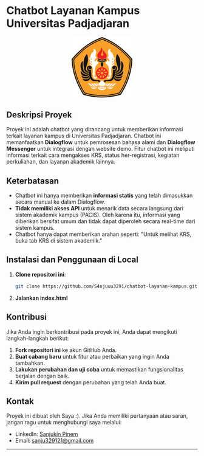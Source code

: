 # Chatbot Layanan Kampus Universitas Padjadjaran

<div style="text-align: center;">
  <img src="unpad.png" alt="alt text" width="160"/>
</div>

## Deskripsi Proyek
Proyek ini adalah chatbot yang dirancang untuk memberikan informasi terkait layanan kampus di Universitas Padjadjaran. Chatbot ini memanfaatkan **Dialogflow** untuk pemrosesan bahasa alami dan **Dialogflow Messenger** untuk integrasi dengan website demo. Fitur chatbot ini meliputi informasi terkait cara mengakses KRS, status her-registrasi, kegiatan perkuliahan, dan layanan akademik lainnya.

## Keterbatasan
- Chatbot ini hanya memberikan **informasi statis** yang telah dimasukkan secara manual ke dalam Dialogflow.
- **Tidak memiliki akses API** untuk menarik data secara langsung dari sistem akademik kampus (PACIS). Oleh karena itu, informasi yang diberikan bersifat umum dan tidak dapat diperoleh secara real-time dari sistem kampus.
- Chatbot hanya dapat memberikan arahan seperti: "Untuk melihat KRS, buka tab KRS di sistem akademik."

## Instalasi dan Penggunaan di Local
1. **Clone repositori ini**:

   ```bash
   git clone https://github.com/S4njuuu3291/chatbot-layanan-kampus.git
   ```
2. **Jalankan index.html**

## Kontribusi
Jika Anda ingin berkontribusi pada proyek ini, Anda dapat mengikuti langkah-langkah berikut:
1. **Fork repositori ini** ke akun GitHub Anda.
2. **Buat cabang baru** untuk fitur atau perbaikan yang ingin Anda tambahkan.
3. **Lakukan perubahan dan uji coba** untuk memastikan fungsionalitas berjalan dengan baik.
4. **Kirim pull request** dengan perubahan yang telah Anda buat.

## **Kontak**
Proyek ini dibuat oleh Saya :). Jika Anda memiliki pertanyaan atau saran, jangan ragu untuk menghubungi saya melalui:
- LinkedIn: [Sanjukin Pinem](https://www.linkedin.com/in/sanjukin-pinem-55bb45330/)
- Email: sanju329121@gmail.com

---